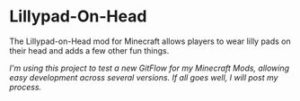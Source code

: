 Lillypad-On-Head
================

The Lillypad-on-Head mod for Minecraft allows players to wear lilly pads on their head and adds a few other fun things.

_I'm using this project to test a new GitFlow for my Minecraft Mods, allowing easy development across several versions.  If all goes well, I will post my process._
